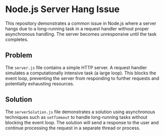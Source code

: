 # Node.js Server Hang Issue

This repository demonstrates a common issue in Node.js where a server hangs due to a long-running task in a request handler without proper asynchronous handling.  The server becomes unresponsive until the task completes.

## Problem

The `server.js` file contains a simple HTTP server.  A request handler simulates a computationally intensive task (a large loop). This blocks the event loop, preventing the server from responding to further requests and potentially exhausting resources.

## Solution

The `serverSolution.js` file demonstrates a solution using asynchronous techniques such as `setTimeout` to handle long-running tasks without blocking the event loop.  The solution will send a response to the user and continue processing the request in a separate thread or process.